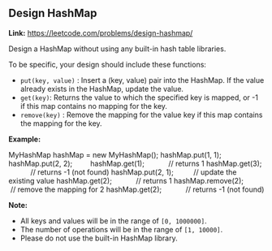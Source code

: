 ## Design HashMap

**Link:** https://leetcode.com/problems/design-hashmap/

Design a HashMap without using any built-in hash table libraries.

To be specific, your design should include these functions:

*   `put(key, value)` : Insert a (key, value) pair into the HashMap. If the value already exists in the HashMap, update the value.
*   `get(key)`: Returns the value to which the specified key is mapped, or -1 if this map contains no mapping for the key.
*   `remove(key)` : Remove the mapping for the value key if this map contains the mapping for the key.

  
**Example:**

MyHashMap hashMap = new MyHashMap();
hashMap.put(1, 1);          
hashMap.put(2, 2);         
hashMap.get(1);            // returns 1
hashMap.get(3);            // returns -1 (not found)
hashMap.put(2, 1);          // update the existing value
hashMap.get(2);            // returns 1 
hashMap.remove(2);          // remove the mapping for 2
hashMap.get(2);            // returns -1 (not found) 

  
**Note:**

*   All keys and values will be in the range of `[0, 1000000]`.
*   The number of operations will be in the range of `[1, 10000]`.
*   Please do not use the built-in HashMap library.
